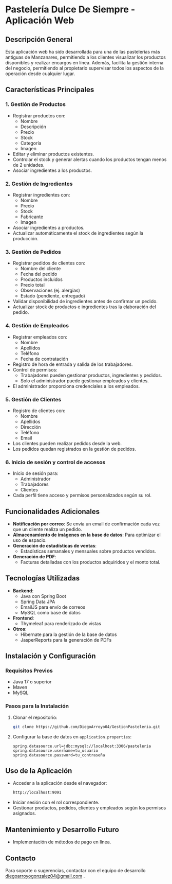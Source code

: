# Pastelería Dulce De Siempre - Aplicación Web

## Descripción General
Esta aplicación web ha sido desarrollada para una de las pastelerías más antiguas de Manzanares, permitiendo a los clientes visualizar los productos disponibles y realizar encargos en línea. Además, facilita la gestión interna del negocio, permitiendo al propietario supervisar todos los aspectos de la operación desde cualquier lugar.

## Características Principales

### 1. Gestión de Productos
- Registrar productos con:
  - Nombre
  - Descripción
  - Precio
  - Stock
  - Categoría
  - Imagen
- Editar y eliminar productos existentes.
- Controlar el stock y generar alertas cuando los productos tengan menos de 2 unidades.
- Asociar ingredientes a los productos.

### 2. Gestión de Ingredientes
- Registrar ingredientes con:
  - Nombre
  - Precio
  - Stock
  - Fabricante
  - Imagen
- Asociar ingredientes a productos.
- Actualizar automáticamente el stock de ingredientes según la producción.

### 3. Gestión de Pedidos
- Registrar pedidos de clientes con:
  - Nombre del cliente
  - Fecha del pedido
  - Productos incluidos
  - Precio total
  - Observaciones (ej. alergias)
  - Estado (pendiente, entregado)
- Validar disponibilidad de ingredientes antes de confirmar un pedido.
- Actualizar stock de productos e ingredientes tras la elaboración del pedido.

### 4. Gestión de Empleados
- Registrar empleados con:
  - Nombre
  - Apellidos
  - Teléfono
  - Fecha de contratación
- Registro de hora de entrada y salida de los trabajadores.
- Control de permisos:
  - Trabajadores pueden gestionar productos, ingredientes y pedidos.
  - Solo el administrador puede gestionar empleados y clientes.
- El administrador proporciona credenciales a los empleados.

### 5. Gestión de Clientes
- Registro de clientes con:
  - Nombre
  - Apellidos
  - Dirección
  - Teléfono
  - Email
- Los clientes pueden realizar pedidos desde la web.
- Los pedidos quedan registrados en la gestión de pedidos.

### 6. Inicio de sesión y control de accesos
- Inicio de sesión para:
  - Administrador
  - Trabajadores
  - Clientes
- Cada perfil tiene acceso y permisos personalizados según su rol.

## Funcionalidades Adicionales
- **Notificación por correo**: Se envía un email de confirmación cada vez que un cliente realiza un pedido.
- **Almacenamiento de imágenes en la base de datos**: Para optimizar el uso de espacio.
- **Generación de estadísticas de ventas**:
  - Estadísticas semanales y mensuales sobre productos vendidos.
- **Generación de PDF**:
  - Facturas detalladas con los productos adquiridos y el monto total.

## Tecnologías Utilizadas
- **Backend**:
  - Java con Spring Boot
  - Spring Data JPA
  - EmailJS para envío de correos
  - MySQL como base de datos
- **Frontend**:
  - Thymeleaf para renderizado de vistas
- **Otros**:
  - Hibernate para la gestión de la base de datos
  - JasperReports para la generación de PDFs

## Instalación y Configuración
### Requisitos Previos
- Java 17 o superior
- Maven
- MySQL

### Pasos para la Instalación
1. Clonar el repositorio:
   ```sh
   git clone https://github.com/DiegoArroyo04/GestionPasteleria.git
   ```
2. Configurar la base de datos en `application.properties`:
   ```properties
   spring.datasource.url=jdbc:mysql://localhost:3306/pasteleria
   spring.datasource.username=tu_usuario
   spring.datasource.password=tu_contraseña
   ```

## Uso de la Aplicación
- Acceder a la aplicación desde el navegador:
  ```sh
  http://localhost:9091
  ```
- Iniciar sesión con el rol correspondiente.
- Gestionar productos, pedidos, clientes y empleados según los permisos asignados.

## Mantenimiento y Desarrollo Futuro
- Implementación de métodos de pago en línea.



## Contacto
Para soporte o sugerencias, contactar con el equipo de desarrollo diegoarroyogonzalez04@gmail.com .

